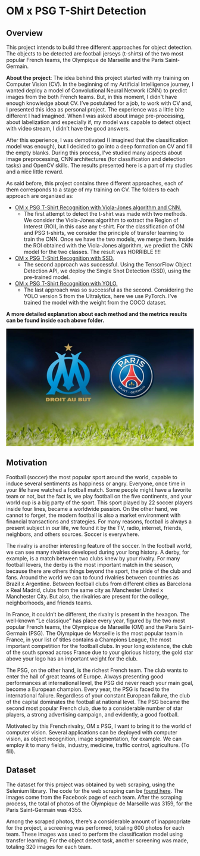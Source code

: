 # OM x PSG T-Shirt Detection

## Overview

This project intends to build three different approaches for object detection. The objects to be detected are football jerseys (t-shirts) of the two most popular French teams, the Olympique de Marseille and the Paris Saint-Germain.


**About the project**: The idea behind this project started with my training on Computer Vision (CV). In the beginning of my Artificial Intelligence journey, I wanted deploy a model of Convolutional Neural Network (CNN) to predict images from the both French teams. But, in this moment, I didn't have enough knowledge about CV. I’ve postulated for a job, to work with CV and, I presented this idea as personal project. The experience was a little bite different I had imagined. When I was asked about image pre-processing, about labelization and especially if, my model was capable to detect object with video stream, I didn’t have the good answers.

After this experience, I was demotivated (I imagined that the classification model was enough), but I decided to go into a deep formation on CV and fill the empty blanks. During this process, I've studied many aspects about image preprocessing, CNN architectures (for classification and detection tasks) and OpenCV skills. The results presented here is a part of my studies and a nice little reward.

As said before, this project contains three different approaches, each of them corresponds to a stage of my training on CV. The folders to each approach are organized as:

- [OM x PSG T-Shirt Recognition with Viola-Jones algorithm and CNN.](https://github.com/IgorMeloS/OMxPSG-T-Shirt-Recognition/tree/main/OMxPSG_T-Shirt_Recognition_with_ViolaJones_and_CNN.)
  - The first attempt to detect the t-shirt was made with two methods. We consider the Viola-Jones algorithm to extract the Region of Interest (ROI), in this case any t-shirt. For the classification of OM and PSG t-shirts, we consider the principle of transfer learning to train the CNN. Once we have the two models, we merge them. Inside the ROI obtained with the Viola-Jones algorithm, we predict the CNN model for the two classes. The result was HORRIBLE !!!!
- [OM x PSG T-Shirt Recognition with SSD.](https://github.com/IgorMeloS/OMxPSG-T-Shirt-Recognition/tree/main/OMxPSG_T-Shirt_Recognition_with_ViolaJones_and_CNN.)
  - The second approach was successful. Using the TensorFlow Object Detection API, we deploy the Single Shot Detection (SSD), using the pre-trained model.
- [OM x PSG T-Shirt Recognition with YOLO.](https://github.com/IgorMeloS/OMxPSG-T-Shirt-Recognition/tree/main/OMxPSG_T-Shirt_Recognition_with_ViolaJones_and_CNN.)
  - The last approach was so successful as the second. Considering the YOLO version 5 from the Ultralytics, here we use PyTorch. I've trained the model with the weight from the COCO dataset.

**A more detailed explanation about each method and the metrics results can be found inside each above folder.**

![OM x PSG T-Shirt Recognition!](Image/om-psg-classico.jpg "OM x PSG")

## Motivation

Football (soccer) the most popular sport around the world, capable to induce several sentiments as happiness or angry. Everyone, once time in your life have watched a football match. Some people might have a favorite team or not, but the fact is, we play football on the five continents, and your world cup is a big party of the sport. This sport played by 22 soccer players inside four lines, became a worldwide passion. On the other hand, we cannot to forget, the modern football is also a market environment with financial transactions and strategies. For many reasons, football is always a present subject in our life, we found it by the TV, radio, internet, friends, neighbors, and others sources. Soccer is everywhere.

The rivalry is another interesting feature of the soccer. In the football world, we can see many rivalries developed during your long history. A derby, for example, is a match between two clubs knew by your rivalry. For many football lovers, the derby is the most important match in the season, because there are others things beyond the sport, the pride of the club and fans. Around the world we can to found rivalries between countries as Brazil x Argentine. Between football clubs from different cities as Barcelona x Real Madrid, clubs from the same city as Manchester United x Manchester City. But also, the rivalries are present for the college, neighborhoods, and friends teams.

In France, it couldn’t be different, the rivalry is present in the hexagon. The well-known “Le classique” has place every year, figured by the two most popular French teams, the Olympique de Marseille (OM) and the Paris Saint-Germain (PSG). The Olympique de Marseille is the most popular team in France, in your list of titles contains a Champions League, the most important competition for the football clubs. In your long existence, the club of the south spread across France due to your glorious history, the gold star above your logo has an important weight for the club.

The PSG, on the other hand, is the richest French team. The club wants to enter the hall of great teams of Europe. Always presenting good performances at international level, the PSG did never reach your main goal, become a European champion. Every year, the PSG is faced to the international failure. Regardless of your constant European failure, the club of the capital dominates the football at national level. The PSG became the second most popular French club, due to a considerable number of star players, a strong advertising campaign, and evidently, a good football.

Motivated by this French rivalry, OM x PSG, I want to bring it to the world of computer vision. Several applications can be deployed with computer vision, as object recognition, image segmentation, for example. We can employ it to many fields, industry, medicine, traffic control, agriculture. (To fill).

## Dataset

The dataset for this project was obtained by web scraping, using the Selenium library. The code for the web scraping can be [found here](https://github.com/IgorMeloS/OMxPSG-T-Shirt-Detection/tree/main/web_scraping). The images come from the Facebook page of each team. After the scraping process, the total of photos of the Olympique de Marseille was 3159, for the Paris Saint-Germain was 4355.

Among the scraped photos, there’s a considerable amount of inappropriate for the project, a screening was performed, totaling 600 photos for each team.  These images was used to perform the classification model using transfer learning. For the object detect task, another screening was made, totaling 320 images for each team.
